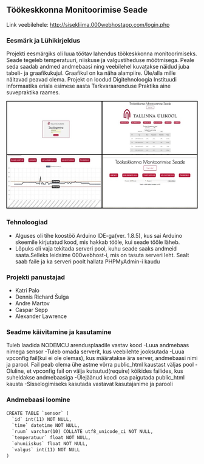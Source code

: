 ## Töökeskkonna Monitoorimise Seade

Link veebilehele: http://sisekliima.000webhostapp.com/login.php

### Eesmärk ja Lühikirjeldus
Projekti eesmärgiks oli luua töötav lahendus töökeskkonna monitoorimiseks. Seade tegeleb temperatuuri, niiskuse ja valgustiheduse mõõtmisega. Peale seda saadab andmed andmebaasi ning veebilehel kuvatakse näidud juba tabeli- ja graafikukujul. Graafikul on ka näha alampiire. Üle/alla mille näitavad peavad olema.
Projekt on loodud Digitehnoloogia Instituudi informaatika eriala esimese aasta Tarkvaraarenduse Praktika aine suvepraktika raames. 

<img src="rakendus.jpg" alt="pilt"/>

### Tehnoloogiad
  * Alguses oli tihe koostöö Arduino IDE-ga(ver. 1.8.5), kus sai Arduino skeemile kirjutatud kood, mis hakkab tööle, kui seade tööle läheb.
  * Lõpuks oli vaja tekitada serveri pool, kuhu seade saaks andmeid saata.Selleks leidsime 000webhost-i, mis on tasuta serveri leht. Sealt saab faile ja ka serveri poolt hallata PHPMyAdmin-i kaudu

### Projekti panustajad
  * Katri Palo 
  * Dennis Richard Šulga 
  * Andre Martov 
  * Caspar Sepp 
  * Alexander Lawrence
### Seadme käivitamine ja kasutamine
 Tuleb laadida NODEMCU arendusplaadile vastav kood
-Luua andmebaas nimega sensor
-Tuleb omada serverit, kus veebilehte jooksutada 
-Luua vpconfig fail(kui ei ole olemas), kus määratakse ära server, andmebaasi nimi ja parool. Fail peab olema ühe astme võrra public_html kaustast väljas pool
-Oluline, et vpconfig fail on välja kutsutud(require) kõikides failides, kus suheldakse andmebaasiga
-Ülejäänud koodi osa paigutada public_html kausta
-Sisselogimiseks kasutada vastavat kasutajanime ja parooli

### Andmebaasi loomine
```
CREATE TABLE `sensor` (
  `id` int(11) NOT NULL,
  `time` datetime NOT NULL,
  `ruum` varchar(10) COLLATE utf8_unicode_ci NOT NULL,
  `temperatuur` float NOT NULL,
  `ohuniiskus` float NOT NULL,
  `valgus` int(11) NOT NULL
)
```
